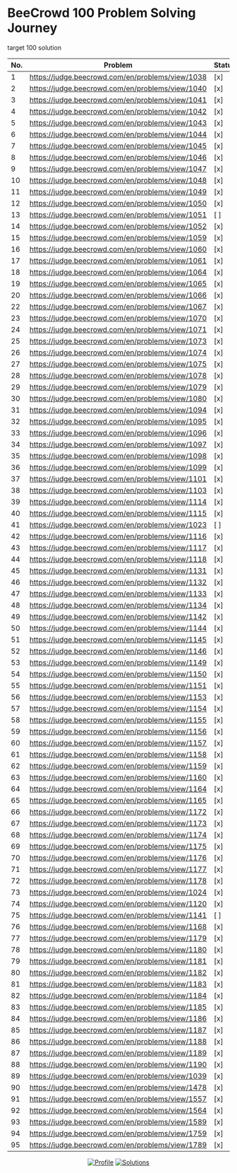 # BeeCrowd 100 Problem Solving Journey

target 100 solution

| No. | Problem                                          | Status |
| --- | ------------------------------------------------ | ------ |
| 1   | https://judge.beecrowd.com/en/problems/view/1038 | [x]    |
| 2   | https://judge.beecrowd.com/en/problems/view/1040 | [x]    |
| 3   | https://judge.beecrowd.com/en/problems/view/1041 | [x]    |
| 4   | https://judge.beecrowd.com/en/problems/view/1042 | [x]    |
| 5   | https://judge.beecrowd.com/en/problems/view/1043 | [x]    |
| 6   | https://judge.beecrowd.com/en/problems/view/1044 | [x]    |
| 7   | https://judge.beecrowd.com/en/problems/view/1045 | [x]    |
| 8   | https://judge.beecrowd.com/en/problems/view/1046 | [x]    |
| 9   | https://judge.beecrowd.com/en/problems/view/1047 | [x]    |
| 10  | https://judge.beecrowd.com/en/problems/view/1048 | [x]    |
| 11  | https://judge.beecrowd.com/en/problems/view/1049 | [x]    |
| 12  | https://judge.beecrowd.com/en/problems/view/1050 | [x]    |
| 13  | https://judge.beecrowd.com/en/problems/view/1051 | [ ]    |
| 14  | https://judge.beecrowd.com/en/problems/view/1052 | [x]    |
| 15  | https://judge.beecrowd.com/en/problems/view/1059 | [x]    |
| 16  | https://judge.beecrowd.com/en/problems/view/1060 | [x]    |
| 17  | https://judge.beecrowd.com/en/problems/view/1061 | [x]    |
| 18  | https://judge.beecrowd.com/en/problems/view/1064 | [x]    |
| 19  | https://judge.beecrowd.com/en/problems/view/1065 | [x]    |
| 20  | https://judge.beecrowd.com/en/problems/view/1066 | [x]    |
| 22  | https://judge.beecrowd.com/en/problems/view/1067 | [x]    |
| 23  | https://judge.beecrowd.com/en/problems/view/1070 | [x]    |
| 24  | https://judge.beecrowd.com/en/problems/view/1071 | [x]    |
| 25  | https://judge.beecrowd.com/en/problems/view/1073 | [x]    |
| 26  | https://judge.beecrowd.com/en/problems/view/1074 | [x]    |
| 27  | https://judge.beecrowd.com/en/problems/view/1075 | [x]    |
| 28  | https://judge.beecrowd.com/en/problems/view/1078 | [x]    |
| 29  | https://judge.beecrowd.com/en/problems/view/1079 | [x]    |
| 30  | https://judge.beecrowd.com/en/problems/view/1080 | [x]    |
| 31  | https://judge.beecrowd.com/en/problems/view/1094 | [x]    |
| 32  | https://judge.beecrowd.com/en/problems/view/1095 | [x]    |
| 33  | https://judge.beecrowd.com/en/problems/view/1096 | [x]    |
| 34  | https://judge.beecrowd.com/en/problems/view/1097 | [x]    |
| 35  | https://judge.beecrowd.com/en/problems/view/1098 | [x]    |
| 36  | https://judge.beecrowd.com/en/problems/view/1099 | [x]    |
| 37  | https://judge.beecrowd.com/en/problems/view/1101 | [x]    |
| 38  | https://judge.beecrowd.com/en/problems/view/1103 | [x]    |
| 39  | https://judge.beecrowd.com/en/problems/view/1114 | [x]    |
| 40  | https://judge.beecrowd.com/en/problems/view/1115 | [x]    |
| 41  | https://judge.beecrowd.com/en/problems/view/1023 | [ ]    |
| 42  | https://judge.beecrowd.com/en/problems/view/1116 | [x]    |
| 43  | https://judge.beecrowd.com/en/problems/view/1117 | [x]    |
| 44  | https://judge.beecrowd.com/en/problems/view/1118 | [x]    |
| 45  | https://judge.beecrowd.com/en/problems/view/1131 | [x]    |
| 46  | https://judge.beecrowd.com/en/problems/view/1132 | [x]    |
| 47  | https://judge.beecrowd.com/en/problems/view/1133 | [x]    |
| 48  | https://judge.beecrowd.com/en/problems/view/1134 | [x]    |
| 49  | https://judge.beecrowd.com/en/problems/view/1142 | [x]    |
| 50  | https://judge.beecrowd.com/en/problems/view/1144 | [x]    |
| 51  | https://judge.beecrowd.com/en/problems/view/1145 | [x]    |
| 52  | https://judge.beecrowd.com/en/problems/view/1146 | [x]    |
| 53  | https://judge.beecrowd.com/en/problems/view/1149 | [x]    |
| 54  | https://judge.beecrowd.com/en/problems/view/1150 | [x]    |
| 55  | https://judge.beecrowd.com/en/problems/view/1151 | [x]    |
| 56  | https://judge.beecrowd.com/en/problems/view/1153 | [x]    |
| 57  | https://judge.beecrowd.com/en/problems/view/1154 | [x]    |
| 58  | https://judge.beecrowd.com/en/problems/view/1155 | [x]    |
| 59  | https://judge.beecrowd.com/en/problems/view/1156 | [x]    |
| 60  | https://judge.beecrowd.com/en/problems/view/1157 | [x]    |
| 61  | https://judge.beecrowd.com/en/problems/view/1158 | [x]    |
| 62  | https://judge.beecrowd.com/en/problems/view/1159 | [x]    |
| 63  | https://judge.beecrowd.com/en/problems/view/1160 | [x]    |
| 64  | https://judge.beecrowd.com/en/problems/view/1164 | [x]    |
| 65  | https://judge.beecrowd.com/en/problems/view/1165 | [x]    |
| 66  | https://judge.beecrowd.com/en/problems/view/1172 | [x]    |
| 67  | https://judge.beecrowd.com/en/problems/view/1173 | [x]    |
| 68  | https://judge.beecrowd.com/en/problems/view/1174 | [x]    |
| 69  | https://judge.beecrowd.com/en/problems/view/1175 | [x]    |
| 70  | https://judge.beecrowd.com/en/problems/view/1176 | [x]    |
| 71  | https://judge.beecrowd.com/en/problems/view/1177 | [x]    |
| 72  | https://judge.beecrowd.com/en/problems/view/1178 | [x]    |
| 73  | https://judge.beecrowd.com/en/problems/view/1024 | [x]    |
| 74  | https://judge.beecrowd.com/en/problems/view/1120 | [x]    |
| 75  | https://judge.beecrowd.com/en/problems/view/1141 | [ ]    |
| 76  | https://judge.beecrowd.com/en/problems/view/1168 | [x]    |
| 77  | https://judge.beecrowd.com/en/problems/view/1179 | [x]    |
| 78  | https://judge.beecrowd.com/en/problems/view/1180 | [x]    |
| 79  | https://judge.beecrowd.com/en/problems/view/1181 | [x]    |
| 80  | https://judge.beecrowd.com/en/problems/view/1182 | [x]    |
| 81  | https://judge.beecrowd.com/en/problems/view/1183 | [x]    |
| 82  | https://judge.beecrowd.com/en/problems/view/1184 | [x]    |
| 83  | https://judge.beecrowd.com/en/problems/view/1185 | [x]    |
| 84  | https://judge.beecrowd.com/en/problems/view/1186 | [x]    |
| 85  | https://judge.beecrowd.com/en/problems/view/1187 | [x]    |
| 86  | https://judge.beecrowd.com/en/problems/view/1188 | [x]    |
| 87  | https://judge.beecrowd.com/en/problems/view/1189 | [x]    |
| 88  | https://judge.beecrowd.com/en/problems/view/1190 | [x]    |
| 89  | https://judge.beecrowd.com/en/problems/view/1039 | [x]    |
| 90  | https://judge.beecrowd.com/en/problems/view/1478 | [x]    |
| 91  | https://judge.beecrowd.com/en/problems/view/1557 | [x]    |
| 92  | https://judge.beecrowd.com/en/problems/view/1564 | [x]    |
| 93  | https://judge.beecrowd.com/en/problems/view/1589 | [x]    |
| 94  | https://judge.beecrowd.com/en/problems/view/1759 | [x]    |
| 95  | https://judge.beecrowd.com/en/problems/view/1789 | [x]    |

<div align="center">

[![Profile](https://img.shields.io/badge/BeeCrowd-Profile-blue)](https://judge.beecrowd.com/en/profile/1088780)
[![Solutions](https://img.shields.io/badge/Solutions-Repository-green)](https://github.com/JaberChowdhury/cpp_tutorial/tree/main/CP/beecrowd)

</div>
